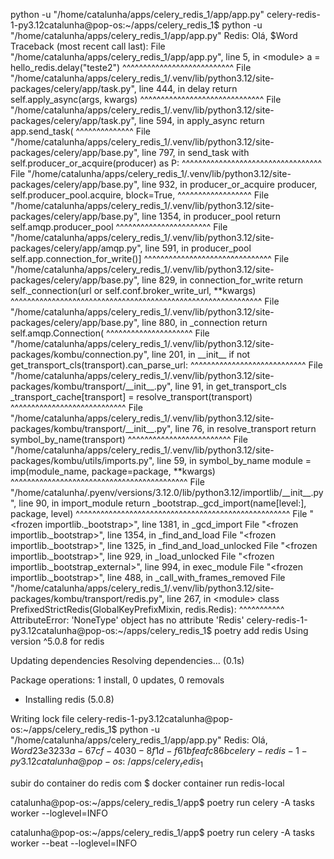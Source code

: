 python -u "/home/catalunha/apps/celery_redis_1/app/app.py"
celery-redis-1-py3.12catalunha@pop-os:~/apps/celery_redis_1$ python -u "/home/catalunha/apps/celery_redis_1/app/app.py"
Redis: Olá, $Word
Traceback (most recent call last):
  File "/home/catalunha/apps/celery_redis_1/app/app.py", line 5, in <module>
    a = hello_redis.delay("teste2")
        ^^^^^^^^^^^^^^^^^^^^^^^^^^^
  File "/home/catalunha/apps/celery_redis_1/.venv/lib/python3.12/site-packages/celery/app/task.py", line 444, in delay
    return self.apply_async(args, kwargs)
           ^^^^^^^^^^^^^^^^^^^^^^^^^^^^^^
  File "/home/catalunha/apps/celery_redis_1/.venv/lib/python3.12/site-packages/celery/app/task.py", line 594, in apply_async
    return app.send_task(
           ^^^^^^^^^^^^^^
  File "/home/catalunha/apps/celery_redis_1/.venv/lib/python3.12/site-packages/celery/app/base.py", line 797, in send_task
    with self.producer_or_acquire(producer) as P:
         ^^^^^^^^^^^^^^^^^^^^^^^^^^^^^^^^^^
  File "/home/catalunha/apps/celery_redis_1/.venv/lib/python3.12/site-packages/celery/app/base.py", line 932, in producer_or_acquire
    producer, self.producer_pool.acquire, block=True,
              ^^^^^^^^^^^^^^^^^^
  File "/home/catalunha/apps/celery_redis_1/.venv/lib/python3.12/site-packages/celery/app/base.py", line 1354, in producer_pool
    return self.amqp.producer_pool
           ^^^^^^^^^^^^^^^^^^^^^^^
  File "/home/catalunha/apps/celery_redis_1/.venv/lib/python3.12/site-packages/celery/app/amqp.py", line 591, in producer_pool
    self.app.connection_for_write()]
    ^^^^^^^^^^^^^^^^^^^^^^^^^^^^^^^
  File "/home/catalunha/apps/celery_redis_1/.venv/lib/python3.12/site-packages/celery/app/base.py", line 829, in connection_for_write
    return self._connection(url or self.conf.broker_write_url, **kwargs)
           ^^^^^^^^^^^^^^^^^^^^^^^^^^^^^^^^^^^^^^^^^^^^^^^^^^^^^^^^^^^^^
  File "/home/catalunha/apps/celery_redis_1/.venv/lib/python3.12/site-packages/celery/app/base.py", line 880, in _connection
    return self.amqp.Connection(
           ^^^^^^^^^^^^^^^^^^^^^
  File "/home/catalunha/apps/celery_redis_1/.venv/lib/python3.12/site-packages/kombu/connection.py", line 201, in __init__
    if not get_transport_cls(transport).can_parse_url:
           ^^^^^^^^^^^^^^^^^^^^^^^^^^^^
  File "/home/catalunha/apps/celery_redis_1/.venv/lib/python3.12/site-packages/kombu/transport/__init__.py", line 91, in get_transport_cls
    _transport_cache[transport] = resolve_transport(transport)
                                  ^^^^^^^^^^^^^^^^^^^^^^^^^^^^
  File "/home/catalunha/apps/celery_redis_1/.venv/lib/python3.12/site-packages/kombu/transport/__init__.py", line 76, in resolve_transport
    return symbol_by_name(transport)
           ^^^^^^^^^^^^^^^^^^^^^^^^^
  File "/home/catalunha/apps/celery_redis_1/.venv/lib/python3.12/site-packages/kombu/utils/imports.py", line 59, in symbol_by_name
    module = imp(module_name, package=package, **kwargs)
             ^^^^^^^^^^^^^^^^^^^^^^^^^^^^^^^^^^^^^^^^^^^
  File "/home/catalunha/.pyenv/versions/3.12.0/lib/python3.12/importlib/__init__.py", line 90, in import_module
    return _bootstrap._gcd_import(name[level:], package, level)
           ^^^^^^^^^^^^^^^^^^^^^^^^^^^^^^^^^^^^^^^^^^^^^^^^^^^^
  File "<frozen importlib._bootstrap>", line 1381, in _gcd_import
  File "<frozen importlib._bootstrap>", line 1354, in _find_and_load
  File "<frozen importlib._bootstrap>", line 1325, in _find_and_load_unlocked
  File "<frozen importlib._bootstrap>", line 929, in _load_unlocked
  File "<frozen importlib._bootstrap_external>", line 994, in exec_module
  File "<frozen importlib._bootstrap>", line 488, in _call_with_frames_removed
  File "/home/catalunha/apps/celery_redis_1/.venv/lib/python3.12/site-packages/kombu/transport/redis.py", line 267, in <module>
    class PrefixedStrictRedis(GlobalKeyPrefixMixin, redis.Redis):
                                                    ^^^^^^^^^^^
AttributeError: 'NoneType' object has no attribute 'Redis'
celery-redis-1-py3.12catalunha@pop-os:~/apps/celery_redis_1$ poetry add redis
Using version ^5.0.8 for redis

Updating dependencies
Resolving dependencies... (0.1s)

Package operations: 1 install, 0 updates, 0 removals

  - Installing redis (5.0.8)

Writing lock file
celery-redis-1-py3.12catalunha@pop-os:~/apps/celery_redis_1$ python -u "/home/catalunha/apps/celery_redis_1/app/app.py"
Redis: Olá, $Word
23e3233a-67cf-4030-8f1d-f61bfeafc86b
celery-redis-1-py3.12catalunha@pop-os:~/apps/celery_redis_1$ 


subir do container do redis com
$ docker container run redis-local

catalunha@pop-os:~/apps/celery_redis_1/app$ poetry run celery -A tasks worker --loglevel=INFO


catalunha@pop-os:~/apps/celery_redis_1/app$ poetry run celery -A tasks worker --beat --loglevel=INFO
